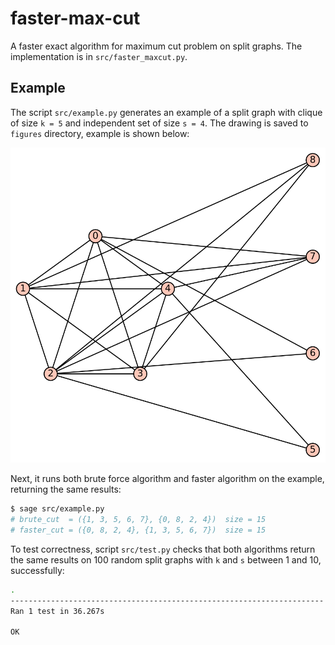 # faster-max-cut

A faster exact algorithm for maximum cut problem on split graphs. The implementation is in `src/faster_maxcut.py`.

## Example
The script `src/example.py` generates an example of a split graph with clique of size `k = 5` and independent set of size `s = 4`. The drawing is saved to `figures` directory, example is shown below:

![Split graph example](figures/split-graph-example.svg)

Next, it runs both brute force algorithm and faster algorithm on the example, returning the same results:
```bash
$ sage src/example.py
# brute_cut  = ({1, 3, 5, 6, 7}, {0, 8, 2, 4})  size = 15
# faster_cut = ({0, 8, 2, 4}, {1, 3, 5, 6, 7})  size = 15
```

To test correctness, script `src/test.py` checks that both algorithms return the same results on 100 random split graphs with `k` and `s` between 1 and 10, successfully:
```bash
.
----------------------------------------------------------------------
Ran 1 test in 36.267s

OK
```
